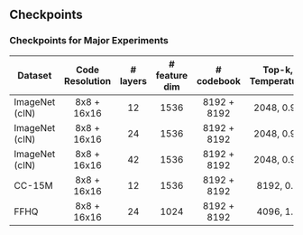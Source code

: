 ## Checkpoints
### Checkpoints for Major Experiments

| Dataset        | Code Resolution  | # layers | # feature dim | # codebook         | Top-k, Temperature     | rFID (stage1) | FID (stage2) | Link                                                                                                                                    |
|----------------|:----------------:|:--------:|:-------------:|:------------------:|:----------------------:|:-------------:|:------------:|:----------------------------------------------------------------------------------------------------------------------------------------|
| ImageNet (cIN) | 8x8 + 16x16      | 12       | 1536          | 8192 + 8192        | 2048, 0.95             | 2.61          | 9.36         | [link](https://twg.kakaocdn.net/brainrepo/models/HQ-transformer/761734d7328fe1d9fab8c8dcff19ac3a/hqtransformer-layer12-imagenet.tar.gz) |
| ImageNet (cIN) | 8x8 + 16x16      | 24       | 1536          | 8192 + 8192        | 2048, 0.95             | 2.61          | 8.46         | [link](https://twg.kakaocdn.net/brainrepo/models/HQ-transformer/d8587b8db7ba093502eeb5955314168f/hqtransformer-layer24-imagenet.tar.gz) |
| ImageNet (cIN) | 8x8 + 16x16      | 42       | 1536          | 8192 + 8192        | 2048, 0.95             | 2.61          | 7.15         | [link](https://twg.kakaocdn.net/brainrepo/models/HQ-transformer/b9bedf8a9d7159412d26a9e70cd607f6/hqtransformer-layer42-imagenet.tar.gz) |
| CC-15M         | 8x8 + 16x16      | 12       | 1536          | 8192 + 8192        | 8192, 0.9              | 5.76 (CC3M)   | 12.86        | [link](https://twg.kakaocdn.net/brainrepo/models/HQ-transformer/489f2ce45ae426b7f0e679e10f6aeb6f/hqtransformer-layer12-cc15m.tar.gz)    |
| FFHQ           | 8x8 + 16x16      | 24       | 1024          | 8192 + 8192        | 4096, 1.0              | 5.53          | 10.21        | [link](https://twg.kakaocdn.net/brainrepo/models/HQ-transformer/ad2edc63a114453360323476e24c8635/hqtransformer-layer24-ffhq.tar.gz)     |
